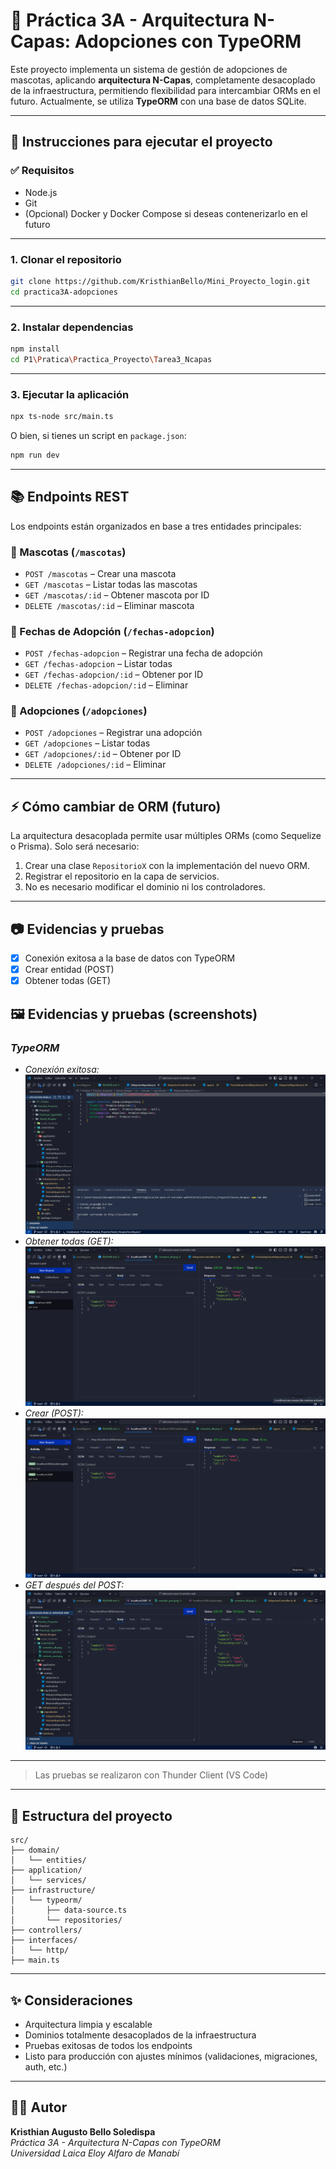 # 🐾 Práctica 3A - Arquitectura N-Capas: Adopciones con TypeORM

Este proyecto implementa un sistema de gestión de adopciones de mascotas, aplicando **arquitectura N-Capas**, completamente desacoplado de la infraestructura, permitiendo flexibilidad para intercambiar ORMs en el futuro. Actualmente, se utiliza **TypeORM** con una base de datos SQLite.

---

## 🚀 Instrucciones para ejecutar el proyecto

### ✅ Requisitos

- Node.js
- Git
- (Opcional) Docker y Docker Compose si deseas contenerizarlo en el futuro

---

### 1. Clonar el repositorio

```bash
git clone https://github.com/KristhianBello/Mini_Proyecto_login.git
cd practica3A-adopciones
```

---

### 2. Instalar dependencias

```bash
npm install
cd P1\Pratica\Practica_Proyecto\Tarea3_Ncapas
```

---

### 3. Ejecutar la aplicación

```bash
npx ts-node src/main.ts
```

O bien, si tienes un script en `package.json`:

```bash
npm run dev
```

---

## 📚 Endpoints REST

Los endpoints están organizados en base a tres entidades principales:

### 🐶 Mascotas (`/mascotas`)

- `POST /mascotas` – Crear una mascota
- `GET /mascotas` – Listar todas las mascotas
- `GET /mascotas/:id` – Obtener mascota por ID
- `DELETE /mascotas/:id` – Eliminar mascota

### 📅 Fechas de Adopción (`/fechas-adopcion`)

- `POST /fechas-adopcion` – Registrar una fecha de adopción
- `GET /fechas-adopcion` – Listar todas
- `GET /fechas-adopcion/:id` – Obtener por ID
- `DELETE /fechas-adopcion/:id` – Eliminar

### 📝 Adopciones (`/adopciones`)

- `POST /adopciones` – Registrar una adopción
- `GET /adopciones` – Listar todas
- `GET /adopciones/:id` – Obtener por ID
- `DELETE /adopciones/:id` – Eliminar

---

## ⚡ Cómo cambiar de ORM (futuro)

La arquitectura desacoplada permite usar múltiples ORMs (como Sequelize o Prisma). Solo será necesario:

1. Crear una clase `RepositorioX` con la implementación del nuevo ORM.
2. Registrar el repositorio en la capa de servicios.
3. No es necesario modificar el dominio ni los controladores.

---

## 📷 Evidencias y pruebas

- [x] Conexión exitosa a la base de datos con TypeORM
- [x] Crear entidad (POST)
- [x] Obtener todas (GET)

## 🖼 Evidencias y pruebas (screenshots)

### *TypeORM*

* *Conexión exitosa:*
  ![](./screenshots/conexion_db.png)
* *Obtener todas (GET):*
  ![](./screenshots/metodo_get.png)
* *Crear (POST):*
  ![](./screenshots/metodo_post.png)
* *GET después del POST:*
  ![](./screenshots/get_post.png)

---

> Las pruebas se realizaron con Thunder Client (VS Code)

---

## 📁 Estructura del proyecto

```plaintext
src/
├── domain/
│   └── entities/
├── application/
│   └── services/
├── infrastructure/
│   └── typeorm/
│       ├── data-source.ts
│       └── repositories/
├── controllers/
├── interfaces/
│   └── http/
├── main.ts
```

---

## ✨ Consideraciones

- Arquitectura limpia y escalable
- Dominios totalmente desacoplados de la infraestructura
- Pruebas exitosas de todos los endpoints
- Listo para producción con ajustes mínimos (validaciones, migraciones, auth, etc.)

---

## 👨‍💻 Autor

**Kristhian Augusto Bello Soledispa**  
_Práctica 3A - Arquitectura N-Capas con TypeORM_  
_Universidad Laica Eloy Alfaro de Manabí_
